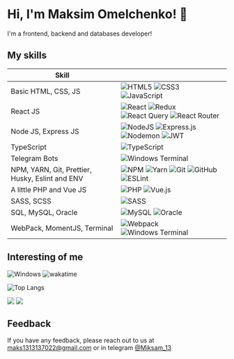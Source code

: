 
# Hi, I'm Maksim Omelchenko! 👋


I'm a frontend, backend and databases developer!

## My skills

| Skill             |                                                                 |
| ----------------- | ------------------------------------------------------------------ |
| Basic HTML, CSS, JS | ![HTML5](https://img.shields.io/badge/html5-%23E34F26.svg?style=for-the-badge&logo=html5&logoColor=white) ![CSS3](https://img.shields.io/badge/css3-%231572B6.svg?style=for-the-badge&logo=css3&logoColor=white) ![JavaScript](https://img.shields.io/badge/javascript-%23323330.svg?style=for-the-badge&logo=javascript&logoColor=%23F7DF1E)   |
| React JS | ![React](https://img.shields.io/badge/react-%2320232a.svg?style=for-the-badge&logo=react&logoColor=%2361DAFB) ![Redux](https://img.shields.io/badge/redux-%23593d88.svg?style=for-the-badge&logo=redux&logoColor=white) ![React Query](https://img.shields.io/badge/-React%20Query-FF4154?style=for-the-badge&logo=react%20query&logoColor=white) ![React Router](https://img.shields.io/badge/React_Router-CA4245?style=for-the-badge&logo=react-router&logoColor=white)   |
| Node JS, Express JS | ![NodeJS](https://img.shields.io/badge/node.js-6DA55F?style=for-the-badge&logo=node.js&logoColor=white) ![Express.js](https://img.shields.io/badge/express.js-%23404d59.svg?style=for-the-badge&logo=express&logoColor=%2361DAFB) ![Nodemon](https://img.shields.io/badge/NODEMON-%23323330.svg?style=for-the-badge&logo=nodemon&logoColor=%BBDEAD) ![JWT](https://img.shields.io/badge/JWT-black?style=for-the-badge&logo=JSON%20web%20tokens)   |
| TypeScript | ![TypeScript](https://img.shields.io/badge/typescript-%23007ACC.svg?style=for-the-badge&logo=typescript&logoColor=white)   |
| Telegram Bots | ![Windows Terminal](https://img.shields.io/badge/Telegram-2CA5E0?style=for-the-badge&logo=telegram&logoColor=white)    |
| NPM, YARN, Git, Prettier, Husky, Eslint and ENV | ![NPM](https://img.shields.io/badge/NPM-%23CB3837.svg?style=for-the-badge&logo=npm&logoColor=white) ![Yarn](https://img.shields.io/badge/yarn-%232C8EBB.svg?style=for-the-badge&logo=yarn&logoColor=white) ![Git](https://img.shields.io/badge/git-%23F05033.svg?style=for-the-badge&logo=git&logoColor=white) ![GitHub](https://img.shields.io/badge/github-%23121011.svg?style=for-the-badge&logo=github&logoColor=white) ![ESLint](https://img.shields.io/badge/ESLint-4B3263?style=for-the-badge&logo=eslint&logoColor=white)  |
| A little PHP and Vue JS | ![PHP](https://img.shields.io/badge/php-%23777BB4.svg?style=for-the-badge&logo=php&logoColor=white) ![Vue.js](https://img.shields.io/badge/vuejs-%2335495e.svg?style=for-the-badge&logo=vuedotjs&logoColor=%234FC08D) |
| SASS, SCSS | ![SASS](https://img.shields.io/badge/SASS-hotpink.svg?style=for-the-badge&logo=SASS&logoColor=white)   |
| SQL, MySQL, Oracle | ![MySQL](https://img.shields.io/badge/mysql-%2300f.svg?style=for-the-badge&logo=mysql&logoColor=white) ![Oracle](https://img.shields.io/badge/Oracle-F80000?style=for-the-badge&logo=oracle&logoColor=white)   |
| WebPack, MomentJS, Terminal | ![Webpack](https://img.shields.io/badge/webpack-%238DD6F9.svg?style=for-the-badge&logo=webpack&logoColor=black) ![Windows Terminal](https://img.shields.io/badge/Windows%20Terminal-%234D4D4D.svg?style=for-the-badge&logo=windows-terminal&logoColor=white)  


## Interesting of me

![Windows](https://svgshare.com/i/ZhY.svg)
![wakatime](https://wakatime.com/badge/user/7b8b02a2-3e37-42ee-a31c-8c1c1323cbd4.svg)

![Top Langs](https://github-readme-stats.vercel.app/api/top-langs/?username=Miksam13&layout=compact)

<img src="https://wakatime.com/share/@miksam13/635ce238-94a7-4177-aefe-f96602f5954d.svg"></img>
<img src="https://wakatime.com/share/@miksam13/1f8a7492-7b23-4255-9b60-008ed3816963.svg" ></img>


## Feedback

If you have any feedback, please reach out to us at maks1313137022@gmail.com or in telegram [@Miksam_13](https://miksam_13.t.me/)
